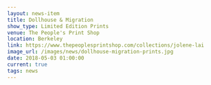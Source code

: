 ```yaml
---
layout: news-item
title: Dollhouse & Migration
show_type: Limited Edition Prints
venue: The People's Print Shop
location: Berkeley
link: https://www.thepeoplesprintshop.com/collections/jolene-lai
image_url: /images/news/dollhouse-migration-prints.jpg
date: 2018-05-03 01:00:00
current: true
tags: news
---
```

